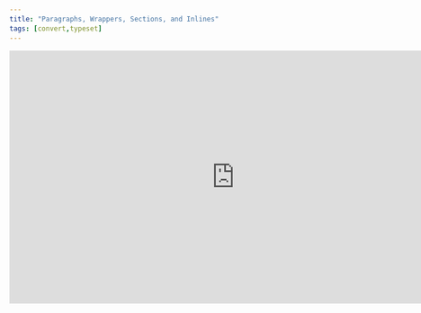 ```yaml
---
title: "Paragraphs, Wrappers, Sections, and Inlines"
tags: [convert,typeset]
---
```

 
<html><body><section data-type="chapter" class="hsecchapter" data-hederis-type="hsecchapter" id="paragraphs-wrappers-and-sections" data-pi-attrs="id: paragraphs-wrappers-and-sections; data-tags: convert,typeset;" role="doc-chapter" data-tags="convert,typeset" data-author-name=" " data-book-title=" " title="Paragraphs, Wrappers, Sections, and Inlines"><iframe width="800" height="450" src="https://www.youtube.com/embed/vAIajtvdjKM" frameborder="0" allow="accelerometer;encrypted-media;gyroscope;picture-in-picture" allowfullscreen=""/><p data-embedded-html="true">INTENTIONALLY BLANK</p><p class="hblkp" data-hederis-type="hblkp" id="pvhw6AE7s">There are four categories of styles that we use in Hederis: paragraphs, wrappers, sections, and inlines. <strong data-hederis-type="hspanstrong" id="pMTZbK7Kl">Paragraphs</strong> are the types of content that you&#8217;re probably most familiar with: chapter titles, plain text paragraphs, quote paragraphs, list items, and so on all fall into this category.</p><p class="hblkp" data-hederis-type="hblkp" id="pK38MAtaq"><strong class="hspanstrong" data-hederis-type="hspanstrong" id="pBm0neWA8">Wrappers</strong> are a way to group certain paragraphs together that should be distinguished from the main flow of text in some way. For example, if you have multiple paragraphs in an extract, those would be wrapped accordingly. Some other examples are poems, letters, epigraphs, and lists. See &#8220;<a href="{% link _docs/add-a-wrapper.md %}" data-hederis-type="hspana" id="peCfNsoKg"><span class="Hyperlink" data-hederis-type="hspnspan" id="p97RIAgYB">Add a Wrapper</span></a>&#8221; for more on this.</p><p class="hblkp" data-hederis-type="hblkp" id="pAcfBLxUC">In your Word manuscript, wrappers look like this:</p><img data-hederis-type="hblkimg" class="hblkimg" id="pJ5CWTAhX" src="/images/wrapper1.png" data-img-src="/images/wrapper1.png"/><p class="hblkp" data-hederis-type="hblkp" id="pPamdJZf0">Many people are accustomed to using unique paragraph styles for everything, which results in very large style sets. For example, you&#8217;d need separate styles for body text vs. a text paragraph inside an extract, or for an extract title vs. a sidebar title. By using wrappers, we make it much easier to manage the number of paragraph styles you need to use. You can use the <em data-hederis-type="hspanem" id="pcP4zP2tw">HED Plain text paragraph</em> style for both your main body text and for the text inside your extracts, and because your extracts are enclosed in a wrapper, you&#8217;ll still be able to design those paragraphs differently if you want to. (See &#8220;<a href="{% link _docs/semantic-tagging.md %}" data-hederis-type="hspana" id="pLzltQmOQ"><span class="Hyperlink" data-hederis-type="hspnspan" id="phLjIOj8z">About Styles</span></a>&#8221; for more on how this works.)</p><p class="hblkp" data-hederis-type="hblkp" id="p88DZXdhe"><strong class="hspanstrong" data-hederis-type="hspanstrong" id="ph7VltU6U">Sections</strong> are the main chunks of your manuscript&#8212;you probably use words like chapters, parts, appendixes, prefaces, etc., to describe the sections in your book. At Hederis, we have special styles to mark your section breaks (see &#8220;<a href="{% link _docs/add-a-section.md %}" data-hederis-type="hspana" id="p06JiYRKh"><span class="Hyperlink" data-hederis-type="hspnspan" id="pWqHKPW23">Add a Section</span></a>&#8221; to learn more). These section break styles tell our app where and how to split up your manuscript, and these breaks are used to create book features like your ebook table of contents (you can have more granular control over that if you want to &#8211; check out &#8220;<a href="{% link _docs/autogen-a-toc.md %}" data-hederis-type="hspana" id="pIzeaRUfT"><span class="Hyperlink" data-hederis-type="hspnspan" id="pwMFcHGOX">Automatically Generate a Table of Contents</span></a>&#8221; for more). In Word, section breaks look like this:</p><img data-hederis-type="hblkimg" class="hblkimg" id="pjpT7CyTw" src="/images/sectbr.png" data-img-src="/images/sectbr.png"/><p class="hblkp" data-hederis-type="hblkp" id="p8PDof2E8"><strong class="hspanstrong" data-hederis-type="hspanstrong" id="pJHYt5lMm">Inlines</strong> are the individual letters, words, and other symbols that make up your text. When you want to add a special meaning or style to a span of letters or words within a paragraph, you&#8217;d use an Inline style, like HED SPAN Bold, HED SPAN Small Caps, or HED SPAN Key phrase. See <a href="{% link _docs/list-of-word-styles.md %}" data-hederis-type="hspana" id="pz5KGktjX"><span class="Hyperlink" data-hederis-type="hspnspan" id="pgWfBW3fZ">List of Hederis Word Styles</span></a> for a full list of our Inline styles.</p><aside class="hwprbox box" data-hederis-type="hwprbox" id="p9PCL9c7V" data-type="sidebar"><p class="hblktype" data-hederis-type="hblktype" id="pFwmT4F8g">Note</p><p class="hblkp" data-hederis-type="hblkp" id="p5DEkloqz">To request a new style for a type of content we don&#8217;t have covered with our existing styles, email us at <a href="mailto:help@hederis.com" data-hederis-type="hspana" id="ptC1F6Yq6"><span class="Hyperlink" data-hederis-type="hspnspan" id="pIdZzIn3J">help@hederis.com</span></a>.</p></aside></section></body></html>
